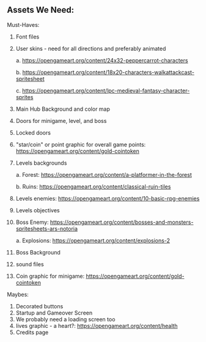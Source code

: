 ## Assets We Need:

Must-Haves:
1. Font files
2. User skins - need for all directions and preferably animated

    a. https://opengameart.org/content/24x32-peppercarrot-characters

    b. https://opengameart.org/content/18x20-characters-walkattackcast-spritesheet

    c. https://opengameart.org/content/lpc-medieval-fantasy-character-sprites
3. Main Hub Background and color map
4. Doors for minigame, level, and boss
5. Locked doors
6. "star/coin" or point graphic for overall game points: https://opengameart.org/content/gold-cointoken
7. Levels backgrounds

    a. Forest: https://opengameart.org/content/a-platformer-in-the-forest

    b. Ruins: https://opengameart.org/content/classical-ruin-tiles

8. Levels enemies: https://opengameart.org/content/10-basic-rpg-enemies
9. Levels objectives
10. Boss Enemy: https://opengameart.org/content/bosses-and-monsters-spritesheets-ars-notoria

    a. Explosions: https://opengameart.org/content/explosions-2

11. Boss Background
12. sound files
14. Coin graphic for minigame: https://opengameart.org/content/gold-cointoken

Maybes:
1. Decorated buttons
2. Startup and Gameover Screen
3. We probably need a loading screen too
4. lives graphic -  a heart?: https://opengameart.org/content/health
4. Credits page